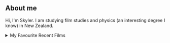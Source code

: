 ## About me

Hi, I'm Skyler. I am studying film studies and physics (an interesting degree I know) in New Zealand. 


<details>
<summary>My Favourite Recent Films </summary>

| Rank | Favorite films (2024) |
|-----:|-----------------------|
|     1|Oppenheimer            |
|     2|Dune 2                 |
|     3|Drive                  |

</details>
